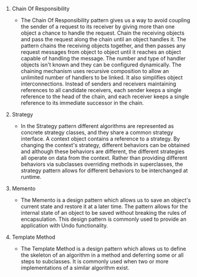 1. Chain Of Responsibility
    * The Chain Of Responsibility pattern gives us a way to avoid coupling the sender of a request to its receiver by giving more than one object a chance to handle the request. Chain the receiving objects and pass the request along the chain until an object handles it. The pattern chains the receiving objects together, and then passes any request messages from object to object until it reaches an object capable of handling the message. The number and type of handler objects isn't known and they can be configured dynamically. The chaining mechanism uses recursive composition to allow an unlimited number of handlers to be linked. It also simplifies object interconnections. Instead of senders and receivers maintaining references to all candidate receivers, each sender keeps a single reference to the head of the chain, and each receiver keeps a single reference to its immediate successor in the chain.
    
2. Strategy 
    * In the Strategy pattern different algorithms are represented as concrete strategy classes, and they share a common strategy interface. A context object contains a reference to a strategy. By changing the context's strategy, different behaviors can be obtained and although these behaviors are different, the different strategies all operate on data from the context. Rather than providing different behaviors via subclasses overriding methods in superclasses, the strategy pattern allows for different behaviors to be interchanged at runtime.
    
3. Memento
    * The Memento is a design pattern which allows us to save an object's current state and restore it at a later time. The pattern allows for the internal state of an object to be saved without breaking the rules of encapsulation. This design pattern is commonly used to provide an application with Undo functionality.
    
4. Template Method
    * The Template Method is a design pattern which allows us to define the skeleton of an algorithm in a method and deferring some or all steps to subclasses. It is commonly used when two or more implementations of a similar algorithm exist.